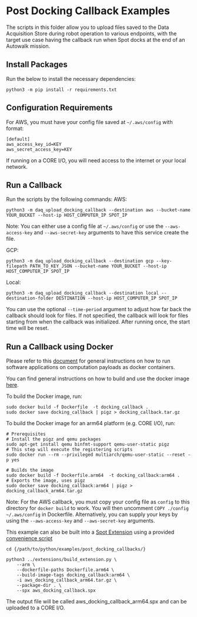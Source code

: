 <!--
Copyright (c) 2023 Boston Dynamics, Inc.  All rights reserved.

Downloading, reproducing, distributing or otherwise using the SDK Software
is subject to the terms and conditions of the Boston Dynamics Software
Development Kit License (20191101-BDSDK-SL).
-->

# Post Docking Callback Examples

The scripts in this folder allow you to upload files saved to the Data Acquisition Store during robot operation to various endpoints, with the target use case having the callback run when Spot docks at the end of an Autowalk mission.

## Install Packages

Run the below to install the necessary dependencies:

```
python3 -m pip install -r requirements.txt
```

## Configuration Requirements

For AWS, you must have your config file saved at `~/.aws/config` with format:

```
[default]
aws_access_key_id=KEY
aws_secret_access_key=KEY
```

If running on a CORE I/O, you will need access to the internet or your local network.

## Run a Callback

Run the scripts by the following commands:
AWS:

```
python3 -m daq_upload_docking_callback --destination aws --bucket-name YOUR_BUCKET --host-ip HOST_COMPUTER_IP SPOT_IP
```

Note: You can either use a config file at `~/.aws/config` or use the `--aws-access-key` and `--aws-secret-key` arguments to have this service create the file.

GCP:

```
python3 -m daq_upload_docking_callback --destination gcp --key-filepath PATH_TO_KEY_JSON --bucket-name YOUR_BUCKET --host-ip HOST_COMPUTER_IP SPOT_IP
```

Local:

```
python3 -m daq_upload_docking_callback --destination local --destination-folder DESTINATION --host-ip HOST_COMPUTER_IP SPOT_IP
```

You can use the optional `--time-period` argument to adjust how far back the callback should look for files. If not specified, the callback will look for files starting from when the callback was initialized. After running once, the start time will be reset.

## Run a Callback using Docker

Please refer to this [document](../../../docs/payload/docker_containers.md) for general instructions on how to run software applications on computation payloads as docker containers.

You can find general instructions on how to build and use the docker image [here](../../../docs/payload/docker_containers.md#build-docker-images).

To build the Docker image, run:

```
sudo docker build -f Dockerfile  -t docking_callback .
sudo docker save docking_callback | pigz > docking_callback.tar.gz
```

To build the Docker image for an arm64 platform (e.g. CORE I/O), run:

```
# Prerequisites
# Install the pigz and qemu packages
sudo apt-get install qemu binfmt-support qemu-user-static pigz
# This step will execute the registering scripts
sudo docker run --rm --privileged multiarch/qemu-user-static --reset -p yes

# Builds the image
sudo docker build -f Dockerfile.arm64  -t docking_callback:arm64 .
# Exports the image, uses pigz
sudo docker save docking_callback:arm64 | pigz > docking_callback_arm64.tar.gz
```

Note: For the AWS callback, you must copy your config file as `config` to this directory for `docker build` to work. You will then uncomment `COPY ./config ~/.aws/config` in Dockerfile. Alternatively, you can supply your keys by using the `--aws-access-key` and `--aws-secret-key` arguments.

This example can also be built into a [Spot Extension](../../../docs/payload/docker_containers.md) using a provided [convenience script](../extensions/README.md)

```
cd {/path/to/python/examples/post_docking_callbacks/}

python3 ../extensions/build_extension.py \
    --arm \
    --dockerfile-paths Dockerfile.arm64 \
    --build-image-tags docking_callback:arm64 \
    -i aws_docking_callback_arm64.tar.gz \
    --package-dir . \
    --spx aws_docking_callback.spx
```

The output file will be called aws_docking_callback_arm64.spx and can be uploaded to a CORE I/O.
